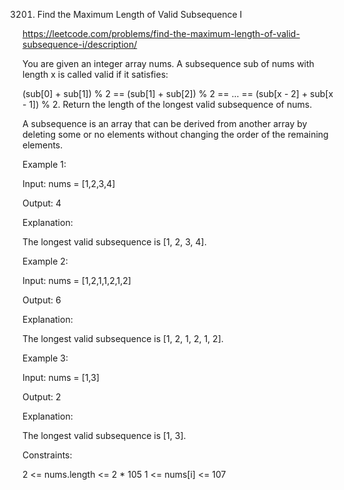 3201. Find the Maximum Length of Valid Subsequence I

https://leetcode.com/problems/find-the-maximum-length-of-valid-subsequence-i/description/

You are given an integer array nums.
A 
subsequence
 sub of nums with length x is called valid if it satisfies:

(sub[0] + sub[1]) % 2 == (sub[1] + sub[2]) % 2 == ... == (sub[x - 2] + sub[x - 1]) % 2.
Return the length of the longest valid subsequence of nums.

A subsequence is an array that can be derived from another array by deleting some or no elements without changing the order of the remaining elements.

 

Example 1:

Input: nums = [1,2,3,4]

Output: 4

Explanation:

The longest valid subsequence is [1, 2, 3, 4].

Example 2:

Input: nums = [1,2,1,1,2,1,2]

Output: 6

Explanation:

The longest valid subsequence is [1, 2, 1, 2, 1, 2].

Example 3:

Input: nums = [1,3]

Output: 2

Explanation:

The longest valid subsequence is [1, 3].

 

Constraints:

2 <= nums.length <= 2 * 105
1 <= nums[i] <= 107
